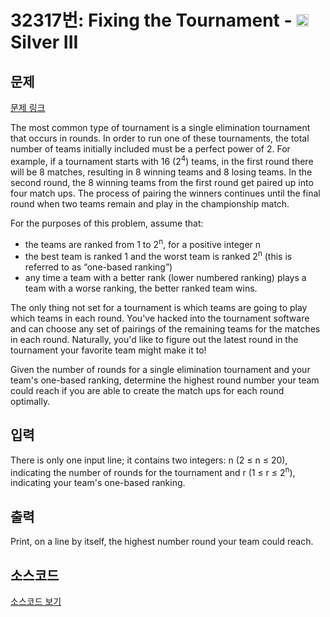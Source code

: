 # 32317번: Fixing the Tournament - <img src="https://static.solved.ac/tier_small/8.svg" style="height:20px" /> Silver III

<!-- performance -->

<!-- 문제 제출 후 깃허브에 푸시를 했을 때 제출한 코드의 성능이 입력될 공간입니다.-->

<!-- end -->

## 문제

[문제 링크](https://boj.kr/32317)


<p>The most common type of tournament is a single elimination tournament that occurs in rounds. In order to run one of these tournaments, the total number of teams initially included must be a perfect power of 2. For example, if a tournament starts with 16 (2<sup>4</sup>) teams, in the first round there will be 8 matches, resulting in 8 winning teams and 8 losing teams. In the second round, the 8 winning teams from the first round get paired up into four match ups. The process of pairing the winners continues until the final round when two teams remain and play in the championship match.</p>

<p>For the purposes of this problem, assume that:</p>

<ul>
<li>the teams are ranked from 1 to 2<sup>n</sup>, for a positive integer n</li>
<li>the best team is ranked 1 and the worst team is ranked 2<sup>n</sup> (this is referred to as “one-based ranking”)</li>
<li>any time a team with a better rank (lower numbered ranking) plays a team with a worse ranking, the better ranked team wins.</li>
</ul>

<p>The only thing not set for a tournament is which teams are going to play which teams in each round. You've hacked into the tournament software and can choose any set of pairings of the remaining teams for the matches in each round. Naturally, you'd like to figure out the latest round in the tournament your favorite team might make it to!</p>

<p>Given the number of rounds for a single elimination tournament and your team's one-based ranking, determine the highest round number your team could reach if you are able to create the match ups for each round optimally.</p>



## 입력


<p>There is only one input line; it contains two integers: n (2 ≤ n ≤ 20), indicating the number of rounds for the tournament and r (1 ≤ r ≤ 2<sup>n</sup>), indicating your team's one-based ranking.</p>



## 출력


<p>Print, on a line by itself, the highest number round your team could reach.</p>



## 소스코드

[소스코드 보기](Fixing%20the%20Tournament.cpp)